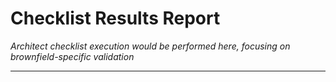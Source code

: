 # Checklist Results Report

*Architect checklist execution would be performed here, focusing on brownfield-specific validation*

---
